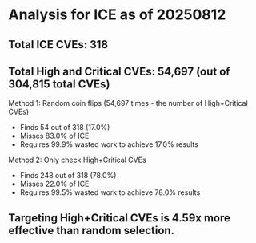 # Analysis for ICE as of 20250812

## Total ICE CVEs: 318
## Total High and Critical CVEs: 54,697 (out of 304,815 total CVEs)

Method 1: Random coin flips (54,697 times - the number of High+Critical CVEs)
  - Finds 54 out of 318 (17.0%)
  - Misses 83.0% of ICE
  - Requires 99.9% wasted work to achieve 17.0% results

Method 2: Only check High+Critical CVEs
  - Finds 248 out of 318 (78.0%)
  - Misses 22.0% of ICE
  - Requires 99.5% wasted work to achieve 78.0% results

## Targeting High+Critical CVEs is 4.59x more effective than random selection.

